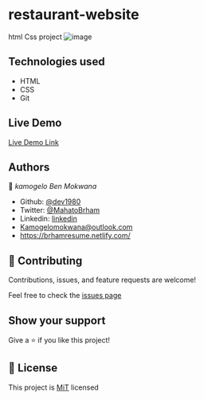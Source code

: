 # restaurant-website
html Css project
![image]()

## Technologies used

- HTML
- CSS
- Git

## Live Demo

[Live Demo Link](https://62a9e2d1e3e65a25b3257a71--famous-croquembouche-e59b62.netlify.app/)

## Authors

👤 *kamogelo Ben Mokwana*

-   Github: [@dev1980](https://github.com/dev1980)
-   Twitter: [@MahatoBrham](https://twitter.com/MahatoBrham)
-   Linkedin: [linkedin](https://www.linkedin.com/in/dev1980/)
-   <Kamogelomokwana@outlook.com>
-   <https://brhamresume.netlify.com/>

## 🤝 Contributing

Contributions, issues, and feature requests are welcome!

Feel free to check the [issues page]()

## Show your support

Give a ⭐ if you like this project!

## 📝 License

This project is [MiT](https://opensource.org/licenses/MIT) licensed